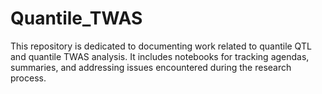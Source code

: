 # Quantile_TWAS
This repository is dedicated to documenting work related to quantile QTL and quantile TWAS analysis. It includes notebooks for tracking agendas, summaries, and addressing issues encountered during the research process.
